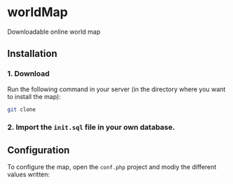 # worldMap
Downloadable online world map

## Installation
### 1. Download
Run the following command in your server (in the directory where you want to install the map):
```bash
git clone 
```

### 2. Import the `init.sql` file in your own database. 

## Configuration
To configure the map, open the `conf.php` project and modiy the different values written:
